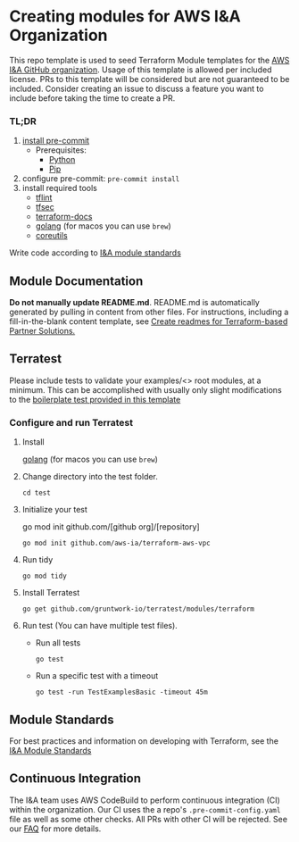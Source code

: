 # Creating modules for AWS I&A Organization

This repo template is used to seed Terraform Module templates for the [AWS I&A GitHub organization](https://github.com/aws-ia). Usage of this template is allowed per included license. PRs to this template will be considered but are not guaranteed to be included. Consider creating an issue to discuss a feature you want to include before taking the time to create a PR.

<!-- markdownlint-disable MD001 -->
### TL;DR

1. [install pre-commit](https://pre-commit.com/#install)
    - Prerequisites:
        - [Python](https://docs.python.org/3/using/index.html)
        - [Pip](https://pip.pypa.io/en/stable/installation/)
2. configure pre-commit: `pre-commit install`
3. install required tools
    - [tflint](https://github.com/terraform-linters/tflint)
    - [tfsec](https://aquasecurity.github.io/tfsec/v1.0.11/)
    - [terraform-docs](https://github.com/terraform-docs/terraform-docs)
    - [golang](https://go.dev/doc/install) (for macos you can use `brew`)
    - [coreutils](https://www.gnu.org/software/coreutils/)

Write code according to [I&A module standards](https://aws-ia.github.io/standards-terraform/)

## Module Documentation

**Do not manually update README.md**. README.md is automatically generated by pulling in content from other files. For instructions, including a fill-in-the-blank content template, see [Create readmes for Terraform-based Partner Solutions.](https://aws-ia-us-west-2.s3.us-west-2.amazonaws.com/docs/content/index.html#/lessons/8rpYWWL59M7dcS-NsjYmaISUu-L_UqEv)

## Terratest

Please include tests to validate your examples/<> root modules, at a minimum. This can be accomplished with usually only slight modifications to the [boilerplate test provided in this template](./test/examples_basic_test.go)

### Configure and run Terratest

1. Install

    [golang](https://go.dev/doc/install) (for macos you can use `brew`)
2. Change directory into the test folder.

    `cd test`
3. Initialize your test

    go mod init github.com/[github org]/[repository]

    `go mod init github.com/aws-ia/terraform-aws-vpc`
4. Run tidy

    `go mod tidy`
5. Install Terratest

    `go get github.com/gruntwork-io/terratest/modules/terraform`
6. Run test (You can have multiple test files).
    - Run all tests

        `go test`
    - Run a specific test with a timeout

        `go test -run TestExamplesBasic -timeout 45m`

## Module Standards

For best practices and information on developing with Terraform, see the [I&A Module Standards](https://aws-ia.github.io/standards-terraform/)

## Continuous Integration

The I&A team uses AWS CodeBuild to perform continuous integration (CI) within the organization. Our CI uses the a repo's `.pre-commit-config.yaml` file as well as some other checks. All PRs with other CI will be rejected. See our [FAQ](https://aws-ia.github.io/standards-terraform/faq/#are-modules-protected-by-ci-automation) for more details.
